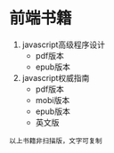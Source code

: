 # 前端书籍

1. javascript高级程序设计
	- pdf版本
	- epub版本 
2. javascript权威指南
	- pdf版本
	- mobi版本
	- epub版本
	- 英文版
	
	
	
`以上书籍非扫描版，文字可复制`
	
